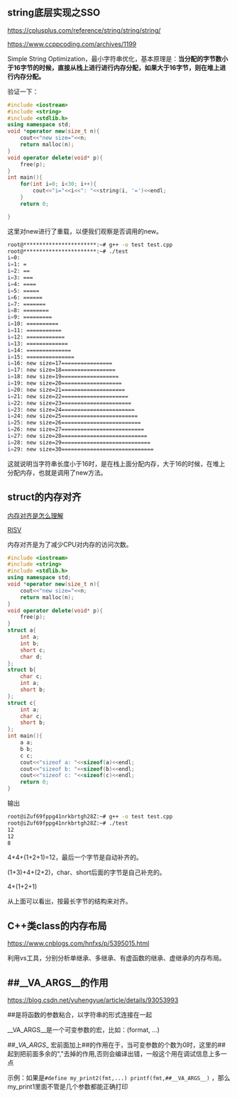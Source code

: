 ## string底层实现之SSO

https://cplusplus.com/reference/string/string/string/

https://www.ccppcoding.com/archives/1199

Simple String Optimization，最小字符串优化，基本原理是：**当分配的字节数小于16字节的时候，直接从栈上进行进行内存分配，如果大于16字节，则在堆上进行内存分配。**

验证一下：

```c++
#include <iostream>
#include <string>
#include <stdlib.h>
using namespace std;
void *operator new(size_t n){
    cout<<"new size="<<n;
    return malloc(n);
}
void operator delete(void* p){
    free(p);
}
int main(){
    for(int i=0; i<30; i++){
        cout<<"i="<<i<<": "<<string(i, '=')<<endl;
    }
    return 0;

}
```

这里对new进行了重载，以便我们观察是否调用的new。

```bash
root@***********************:~# g++ -o test test.cpp 
root@***********************:~# ./test
i=0: 
i=1: =
i=2: ==
i=3: ===
i=4: ====
i=5: =====
i=6: ======
i=7: =======
i=8: ========
i=9: =========
i=10: ==========
i=11: ===========
i=12: ============
i=13: =============
i=14: ==============
i=15: ===============
i=16: new size=17================
i=17: new size=18=================
i=18: new size=19==================
i=19: new size=20===================
i=20: new size=21====================
i=21: new size=22=====================
i=22: new size=23======================
i=23: new size=24=======================
i=24: new size=25========================
i=25: new size=26=========================
i=26: new size=27==========================
i=27: new size=28===========================
i=28: new size=29============================
i=29: new size=30=============================
```

这就说明当字符串长度小于16时，是在栈上面分配内存，大于16的时候，在堆上分配内存，也就是调用了new方法。

## struct的内存对齐

[内存对齐是怎么理解](https://www.zhihu.com/question/27862634)

[RISV](https://zh.wikipedia.org/wiki/%E7%B2%BE%E7%AE%80%E6%8C%87%E4%BB%A4%E9%9B%86%E8%AE%A1%E7%AE%97%E6%9C%BA)

内存对齐是为了减少CPU对内存的访问次数。

```c++
#include <iostream>
#include <string>
#include <stdlib.h>
using namespace std;
void *operator new(size_t n){
    cout<<"new size="<<n;
    return malloc(n);
}
void operator delete(void* p){
    free(p);
}
struct a{
    int a;
    int b;
    short c;
    char d;
};
struct b{
    char c;
    int a;
    short b;
};
struct c{
    int a;
    char c;
    short b;
};
int main(){
    a a;
    b b;
    c c;
    cout<<"sizeof a: "<<sizeof(a)<<endl;
    cout<<"sizeof b: "<<sizeof(b)<<endl;
    cout<<"sizeof c: "<<sizeof(c)<<endl;
    return 0;
}
```

输出

```bash
root@iZuf69fppg41nrkbrtgh28Z:~# g++ -o test test.cpp
root@iZuf69fppg41nrkbrtgh28Z:~# ./test
12
12
8
```

4+4+(1+2+1)=12，最后一个字节是自动补齐的。

(1+3)+4+(2+2)，char、short后面的字节是自己补充的。

4+(1+2+1)

从上面可以看出，按最长字节的结构来对齐。

## C++类class的内存布局

https://www.cnblogs.com/hnfxs/p/5395015.html

利用vs工具，分别分析单继承、多继承、有虚函数的继承、虚继承的内存布局。

## ##\__VA_ARGS__的作用

https://blog.csdn.net/yuhengyue/article/details/93053993

##是将函数的参数粘合，以字符串的形式连接在一起

\__VA_ARGS__是一个可变参数的宏，比如：(format, ...)

\##\__VA_ARGS__ 宏前面加上##的作用在于，当可变参数的个数为0时，这里的##起到把前面多余的","去掉的作用,否则会编译出错，一般这个用在调试信息上多一点

示例：如果是`#define my_print2(fmt,...) printf(fmt,##__VA_ARGS__)` ，那么my_print1里面不管是几个参数都能正确打印

